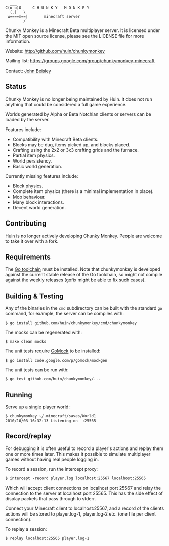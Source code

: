 
      ___
    C(o o)O     C H U N K Y   M O N K E Y
      (.)   \
     w====m==|       minecraft server
            /

Chunky Monkey is a Minecraft Beta multiplayer server.  It is licensed under
the MIT open source license, please see the LICENSE file for more information.

Website: http://github.com/huin/chunkymonkey

Mailing list: https://groups.google.com/group/chunkymonkey-minecraft

Contact: [John Beisley][2]

Status
------

Chunky Monkey is no longer being maintained by Huin. It does not run anything
that could be considered a full game experience.

Worlds generated by Alpha or Beta Notchian clients or servers can be loaded by
the server.

Features include:

*   Compatibility with Minecraft Beta clients.
*   Blocks may be dug, items picked up, and blocks placed.
*   Crafting using the 2x2 or 3x3 crafting grids and the furnace.
*   Partial item physics.
*   World persistency.
*   Basic world generation.

Currently missing features include:

*   Block physics.
*   Complete item physics (there is a minimal implementation in place).
*   Mob behaviour.
*   Many block interactions.
*   Decent world generation.


Contributing
------------

Huin is no longer actively developing Chunky Monkey. People are welcome to take
it over with a fork.


Requirements
------------

The [Go toolchain][1] must be installed. Note that chunkymonkey is developed
against the current stable release of the Go toolchain, so might not compile
against the weekly releases (gofix might be able to fix such cases).


Building & Testing
------------------

Any of the binaries in the `cmd` subdirectory can be built with the standard
`go` command, for example, the server can be compiles with:

    $ go install github.com/huin/chunkymonkey/cmd/chunkymonkey

The mocks can be regenerated with:

    $ make clean mocks

The unit tests require [GoMock][3] to be installed:

    $ go install code.google.com/p/gomock/mockgen

The unit tests can be run with:

    $ go test github.com/huin/chunkymonkey/...


Running
-------

Serve up a single player world:

    $ chunkymonkey ~/.minecraft/saves/World1
    2010/10/03 16:32:13 Listening on  :25565

Record/replay
-------------

For debugging it is often useful to record a player's actions and replay them
one or more times later.  This makes it possible to simulate multiplayer games
without having real people logging in.

To record a session, run the intercept proxy:

    $ intercept -record player.log localhost:25567 localhost:25565

Which will accept client connections on localhost port 25567 and relay the
connection to the server at localhost port 25565. This has the side effect of
display packets that pass through to stderr.

Connect your Minecraft client to localhost:25567, and a record of the clients
actions will be stored to player.log-1, player.log-2 etc. (one file per client
connection).

To replay a session:

    $ replay localhost:25565 player.log-1


[1]: http://golang.org/doc/install.html          "Go toolchain installation"
[2]: https://github.com/huin                     "Huin on Github"
[3]: http://code.google.com/p/gomock/            "GoMock mocking library"

